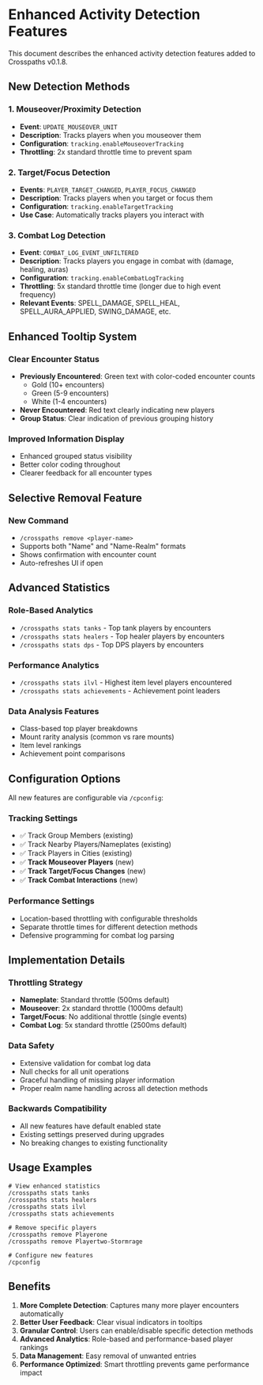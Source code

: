 # Enhanced Activity Detection Features

This document describes the enhanced activity detection features added to Crosspaths v0.1.8.

## New Detection Methods

### 1. Mouseover/Proximity Detection
- **Event**: `UPDATE_MOUSEOVER_UNIT`
- **Description**: Tracks players when you mouseover them
- **Configuration**: `tracking.enableMouseoverTracking`
- **Throttling**: 2x standard throttle time to prevent spam

### 2. Target/Focus Detection
- **Events**: `PLAYER_TARGET_CHANGED`, `PLAYER_FOCUS_CHANGED`
- **Description**: Tracks players when you target or focus them
- **Configuration**: `tracking.enableTargetTracking`
- **Use Case**: Automatically tracks players you interact with

### 3. Combat Log Detection
- **Event**: `COMBAT_LOG_EVENT_UNFILTERED`
- **Description**: Tracks players you engage in combat with (damage, healing, auras)
- **Configuration**: `tracking.enableCombatLogTracking`
- **Throttling**: 5x standard throttle time (longer due to high event frequency)
- **Relevant Events**: SPELL_DAMAGE, SPELL_HEAL, SPELL_AURA_APPLIED, SWING_DAMAGE, etc.

## Enhanced Tooltip System

### Clear Encounter Status
- **Previously Encountered**: Green text with color-coded encounter counts
  - Gold (10+ encounters)
  - Green (5-9 encounters) 
  - White (1-4 encounters)
- **Never Encountered**: Red text clearly indicating new players
- **Group Status**: Clear indication of previous grouping history

### Improved Information Display
- Enhanced grouped status visibility
- Better color coding throughout
- Clearer feedback for all encounter types

## Selective Removal Feature

### New Command
- `/crosspaths remove <player-name>` 
- Supports both "Name" and "Name-Realm" formats
- Shows confirmation with encounter count
- Auto-refreshes UI if open

## Advanced Statistics

### Role-Based Analytics
- `/crosspaths stats tanks` - Top tank players by encounters
- `/crosspaths stats healers` - Top healer players by encounters  
- `/crosspaths stats dps` - Top DPS players by encounters

### Performance Analytics  
- `/crosspaths stats ilvl` - Highest item level players encountered
- `/crosspaths stats achievements` - Achievement point leaders

### Data Analysis Features
- Class-based top player breakdowns
- Mount rarity analysis (common vs rare mounts)
- Item level rankings
- Achievement point comparisons

## Configuration Options

All new features are configurable via `/cpconfig`:

### Tracking Settings
- ✅ Track Group Members (existing)
- ✅ Track Nearby Players/Nameplates (existing)
- ✅ Track Players in Cities (existing)
- ✅ **Track Mouseover Players** (new)
- ✅ **Track Target/Focus Changes** (new)
- ✅ **Track Combat Interactions** (new)

### Performance Settings
- Location-based throttling with configurable thresholds
- Separate throttle times for different detection methods
- Defensive programming for combat log parsing

## Implementation Details

### Throttling Strategy
- **Nameplate**: Standard throttle (500ms default)
- **Mouseover**: 2x standard throttle (1000ms default)
- **Target/Focus**: No additional throttle (single events)
- **Combat Log**: 5x standard throttle (2500ms default)

### Data Safety
- Extensive validation for combat log data
- Null checks for all unit operations
- Graceful handling of missing player information
- Proper realm name handling across all detection methods

### Backwards Compatibility
- All new features have default enabled state
- Existing settings preserved during upgrades
- No breaking changes to existing functionality

## Usage Examples

```
# View enhanced statistics
/crosspaths stats tanks
/crosspaths stats healers  
/crosspaths stats ilvl
/crosspaths stats achievements

# Remove specific players
/crosspaths remove Playerone
/crosspaths remove Playertwo-Stormrage

# Configure new features
/cpconfig
```

## Benefits

1. **More Complete Detection**: Captures many more player encounters automatically
2. **Better User Feedback**: Clear visual indicators in tooltips
3. **Granular Control**: Users can enable/disable specific detection methods
4. **Advanced Analytics**: Role-based and performance-based player rankings
5. **Data Management**: Easy removal of unwanted entries
6. **Performance Optimized**: Smart throttling prevents game performance impact